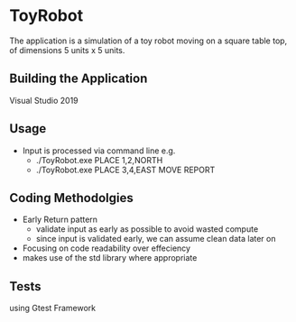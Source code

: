 # ToyRobot
The application is a simulation of a toy robot moving on a square table top, of dimensions 5 units x 5 units. 

## Building the Application
Visual Studio 2019

## Usage
- Input is processed via command line e.g.
  - ./ToyRobot.exe PLACE 1,2,NORTH 
  - ./ToyRobot.exe PLACE 3,4,EAST MOVE REPORT
 

## Coding Methodolgies
- Early Return pattern
  - validate input as early as possible to avoid wasted compute
  - since input is validated early, we can assume clean data later on
- Focusing on code readability over effeciency
- makes use of the std library where appropriate

## Tests
using Gtest Framework

